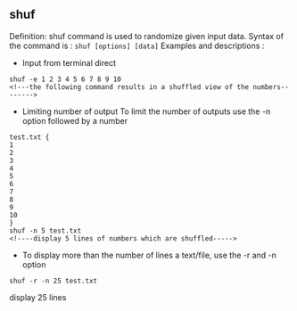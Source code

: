 ## shuf
Definition: shuf command is used to randomize given input data.
Syntax of the command is :
``shuf [options] [data]``
Examples and descriptions :
* Input from terminal direct
```
shuf -e 1 2 3 4 5 6 7 8 9 10
<!---the following command results in a shuffled view of the numbers--------> 
```

 * Limiting number of output 
To limit the number of outputs use the -n option followed by a number 
```
test.txt {
1
2
3
4
5
6
7
8
9
10
}
shuf -n 5 test.txt
<!----display 5 lines of numbers which are shuffled----->
```

* To display more than the number of lines a text/file, use the -r and -n option
```
shuf -r -n 25 test.txt
```
display 25 lines